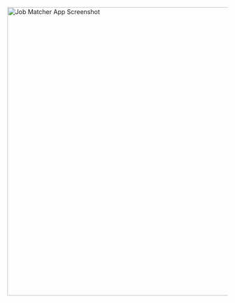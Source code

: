 <img width="1031" height="661" alt="Job Matcher App Screenshot" src="https://github.com/user-attachments/assets/093d65b5-1816-41c8-9908-1013987fd3d6" />

